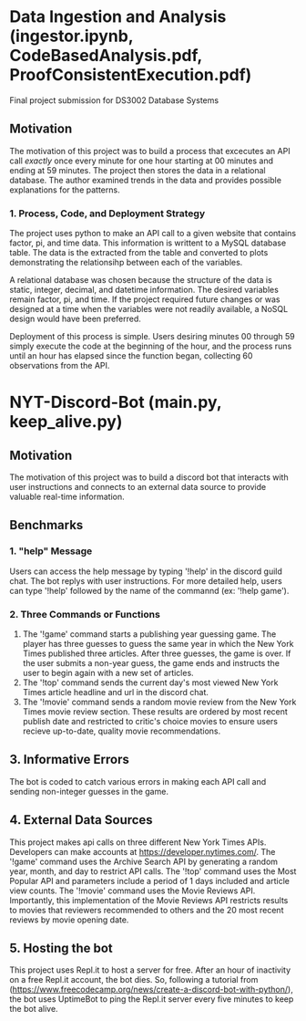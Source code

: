 # Data Ingestion and Analysis (ingestor.ipynb, CodeBasedAnalysis.pdf, ProofConsistentExecution.pdf)
Final project submission for DS3002 Database Systems

## Motivation
The motivation of this project was to build a process that excecutes an API call _exactly_ once every minute for one hour starting at 00 minutes and ending at 59 minutes. The project then stores the data in a relational database. The author examined trends in the data and provides possible explanations for the patterns.

### 1. Process, Code, and Deployment Strategy
The project uses python to make an API call to a given website that contains factor, pi, and time data. This information is writtent to a MySQL database table. The data is the extracted from the table and converted to plots demonstrating the relationsihp between each of the variables.

A relational database was chosen because the structure of the data is static, integer, decimal, and datetime information. The desired variables remain factor, pi, and time. If the project required future changes or was designed at a time when the variables were not readily available, a NoSQL design would have been preferred.

Deployment of this process is simple. Users desiring minutes 00 through 59 simply execute the code at the beginning of the hour, and the process runs until an hour has elapsed since the function began, collecting 60 observations from the API.


# NYT-Discord-Bot (main.py, keep_alive.py)

## Motivation
The motivation of this project was to build a discord bot that interacts with user instructions and connects to an external data source to provide valuable real-time information.

## Benchmarks
### 1. "help" Message
Users can access the help message by typing '!help' in the discord guild chat. The bot replys with user instructions. For more detailed help, users can type '!help' followed by the name of the commannd (ex: '!help game').
### 2. Three Commands or Functions
1. The '!game' command starts a publishing year guessing game. The player has three guesses to guess the same year in which the New York Times published three articles. After three guesses, the game is over. If the user submits a non-year guess, the game ends and instructs the user to begin again with a new set of articles.
2. The '!top' command sends the current day's most viewed New York Times article headline and url in the discord chat.
3. The '!movie' command sends a random movie review from the New York Times movie review section. These results are ordered by most recent publish date and restricted to critic's choice movies to ensure users recieve up-to-date, quality movie recommendations.

## 3. Informative Errors
The bot is coded to catch various errors in making each API call and sending non-integer guesses in the game.

## 4. External Data Sources
This project makes api calls on three different New York Times APIs. Developers can make accounts at https://developer.nytimes.com/. The '!game' command uses the Archive Search API by generating a random year, month, and day to restrict API calls. The '!top' command uses the Most Popular API and parameters include a period of 1 days included and article view counts. The '!movie' command uses the Movie Reviews API. Importantly, this implementation of the Movie Reviews API restricts results to movies that reviewers recommended to others and the 20 most recent reviews by movie opening date.

## 5. Hosting the bot
This project uses Repl.it to host a server for free. After an hour of inactivity on a free Repl.it account, the bot dies. So, following a tutorial from (https://www.freecodecamp.org/news/create-a-discord-bot-with-python/), the bot uses UptimeBot to ping the Repl.it server every five minutes to keep the bot alive.

